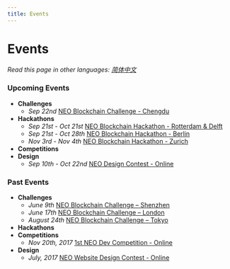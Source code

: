 ```yaml
---
title: Events
---
```


# Events

*Read this page in other languages: [简体中文](list-all-cn.html#content)*

### Upcoming Events

- **Challenges**
  - *Sep 22nd* [NEO Blockchain Challenge - Chengdu](9.12-NEO-Blockchain-Challenge-Chengdu#content)
- **Hackathons**
  - *Sep 21st - Oct 21st* [NEO Blockchain Hackathon - Rotterdam & Delft](https://github.com/neo-ngd/Hackathon/blob/master/events/10.20-NEO-Blockchain-Hackathon-Rotterdam-Delft.md)
  - *Sep 21st - Oct 28th* [NEO Blockchain Hackathon - Berlin](https://github.com/neo-ngd/Hackathon/blob/master/events/10.27-NEO-Blockchain-Hackathon-Berlin.md)
  - *Nov 3rd - Nov 4th* [NEO Blockchain Hackathon - Zurich](https://github.com/neo-ngd/Hackathon/blob/master/events/11.03%20NEO%20Blockchain%20Hackathon%20-%20Zurich.md)
- **Competitions**
- **Design**
  - *Sep 10th - Oct 22nd* [NEO Design Contest - Online](9.10-NEO-Design-Contest.md#content)

### Past Events

- **Challenges**
  - *June 9th* [NEO Blockchain Challenge – Shenzhen](6.09-NEO-Blockchain-Challenge-Shenzhen.html#neo-blockchain-challenge---shenzhen)
  - *June 17th* [NEO Blockchain Challenge – London](6.17-NEO-Blockchain-Challenge-London.md#content)
  - *August 24th* [NEO Blockchain Challenge – Tokyo](8.24-NEO-Blockchain-Challenge-Tokyo.md#content)
- **Hackathons**
- **Competitions**
  - *Nov 20th, 2017* [1st NEO Dev Competition - Online](https://neo.org/blog/details/3074)
- **Design**
  - *July, 2017* [NEO Website Design Contest - Online](https://www.reddit.com/r/Antshares/comments/6liyj8/neo_website_redesign_competitionwe_are_looking/)


